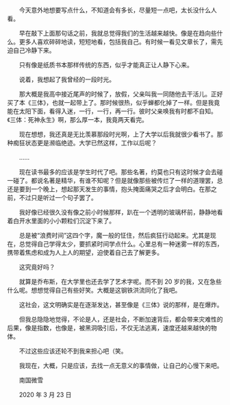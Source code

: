 　　今天意外地想要写点什么，不知道会有多长，尽量短一点吧，太长没什么人看。

　　早在敲下上面那句话之前，我就总觉得我们的生活越来越快。像是在趋向些什么。更多人喜欢碎碎地读，短短地看，包括我自己。有时候一看见文章长了，需先迫自己冷静下来。

　　只有像是纸质书本那样传统的东西，似乎才能真正让人静下心来。

　　说着，我想起了我曾经的一段时光。

　　那大概是我高中接近尾声的时候了，放假，父亲叫我一同随他去干活儿。正好买了本《三体》，也就一起带上了。那时候很热，似乎蝉都化掉了一样。但是我竟能在太阳下面，看得入迷，一行，一行，再一行。彼时父亲唤我有时都不自知。《三体：死神永生》啊，那么厚一本，我竟两天看完。

　　现在想想，我还真是无比羡慕那段时光啊，上了大学以后我就很少看书了。那种痴狂状态更是濒临绝迹。大学已然这样，工作以后呢？

　　……

　　现在读书最多的应该是学生时代了吧。那些名著，约莫也只有这时候才会去碰一碰了。都说名著是精华，有谁不知呢？但是就像那些被传烂了一样的道理罢，总还是要到一个晚上，想起那天发生的事情，抱头掩面痛哭之后才会明白。在那之前，不过只是听过一个句子罢了。

　　我好像已经很久没有像之前小时候那样，趴在一个透明的玻璃杯前，静静地看着白开水里面的小小颗粒们沉淀下来了。

　　总是被“浪费时间”这四个字，魔一般的怔住，然后疯狂行动起来。尤其是现在，总觉得自己学得太少，要抓紧时间学点什么。心里总有一种迷雾一样的东西，携带着焦虑和成为人上人的期望，迫使着自己去了解更多。

　　这究竟好吗？

　　就算是乔布斯，在大学里也还去学了艺术字呢。而不到 20 岁的我，又在急些什么呢。想想觉得自己有些好笑。大概是这钢铁洪流同化了我吧。

　　这社会，这文明确实是在逐渐发达，甚至像是《三体》说的那样，是在爆炸。

　　但我总隐隐地觉得，不论是人，还是社会，不断加速背后，都会带来灾难性的后果，像是指数，也像是，被黑洞吸引后，不仅无法逃离，速度还越来越快的物体。

　　不过这些应该还轮不到我来担心吧（笑。

　　我现在，大概，只是应该，去找一点无意义的事情做，让自己的心慢下来吧。



　　南国微雪

　　2020 年 3 月 23 日

